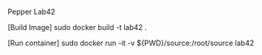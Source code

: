 Pepper Lab42

[Build Image]
sudo docker build -t lab42 .

[Run container]
sudo docker run -it -v ${PWD}/source:/root/source lab42